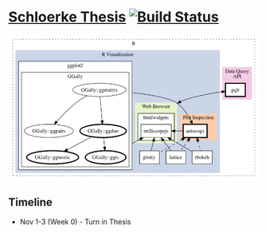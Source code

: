
# [Schloerke Thesis](http://thesis.schloerke.com) [![Build Status](https://travis-ci.org/schloerke/thesis-schloerke.svg?branch=master)](https://travis-ci.org/schloerke/thesis-schloerke)

![Chapter Information](./dot/intro_hierarchy.png)


## Timeline

* Nov 1-3 (Week 0) - Turn in Thesis
